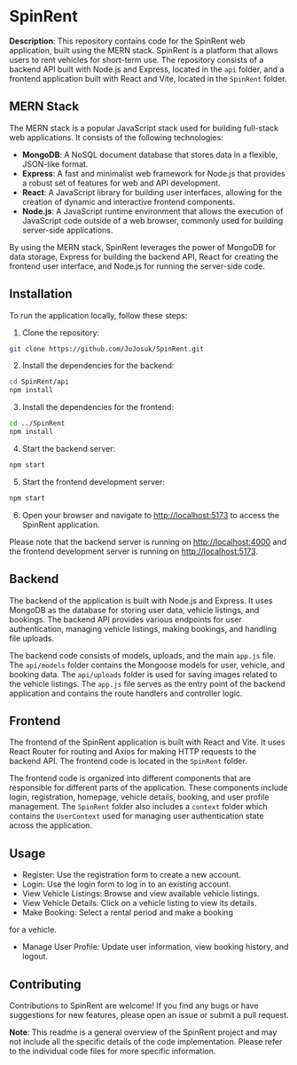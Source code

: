 # SpinRent

**Description**: This repository contains code for the SpinRent web application, built using the MERN stack. SpinRent is a platform that allows users to rent vehicles for short-term use. The repository consists of a backend API built with Node.js and Express, located in the `api` folder, and a frontend application built with React and Vite, located in the `SpinRent` folder.

## MERN Stack

The MERN stack is a popular JavaScript stack used for building full-stack web applications. It consists of the following technologies:

- **MongoDB**: A NoSQL document database that stores data in a flexible, JSON-like format.
- **Express**: A fast and minimalist web framework for Node.js that provides a robust set of features for web and API development.
- **React**: A JavaScript library for building user interfaces, allowing for the creation of dynamic and interactive frontend components.
- **Node.js**: A JavaScript runtime environment that allows the execution of JavaScript code outside of a web browser, commonly used for building server-side applications.

By using the MERN stack, SpinRent leverages the power of MongoDB for data storage, Express for building the backend API, React for creating the frontend user interface, and Node.js for running the server-side code.

## Installation

To run the application locally, follow these steps:

1. Clone the repository:

```bash
git clone https://github.com/JoJosuk/SpinRent.git
```

2. Install the dependencies for the backend:

```bash
cd SpinRent/api
npm install
```

3. Install the dependencies for the frontend:

```bash
cd ../SpinRent
npm install
```

4. Start the backend server:

```bash
npm start
```

5. Start the frontend development server:

```bash
npm start
```

6. Open your browser and navigate to [http://localhost:5173](http://localhost:5173) to access the SpinRent application.

Please note that the backend server is running on [http://localhost:4000](http://localhost:4000) and the frontend development server is running on [http://localhost:5173](http://localhost:5173).

## Backend

The backend of the application is built with Node.js and Express. It uses MongoDB as the database for storing user data, vehicle listings, and bookings. The backend API provides various endpoints for user authentication, managing vehicle listings, making bookings, and handling file uploads.

The backend code consists of models, uploads, and the main `app.js` file. The `api/models` folder contains the Mongoose models for user, vehicle, and booking data. The `api/uploads` folder is used for saving images related to the vehicle listings. The `app.js` file serves as the entry point of the backend application and contains the route handlers and controller logic.

## Frontend

The frontend of the SpinRent application is built with React and Vite. It uses React Router for routing and Axios for making HTTP requests to the backend API. The frontend code is located in the `SpinRent` folder.

The frontend code is organized into different components that are responsible for different parts of the application. These components include login, registration, homepage, vehicle details, booking, and user profile management. The `SpinRent` folder also includes a `context` folder which contains the `UserContext` used for managing user authentication state across the application.

## Usage

- Register: Use the registration form to create a new account.
- Login: Use the login form to log in to an existing account.
- View Vehicle Listings: Browse and view available vehicle listings.
- View Vehicle Details: Click on a vehicle listing to view its details.
- Make Booking: Select a rental period and make a booking

 for a vehicle.
- Manage User Profile: Update user information, view booking history, and logout.

## Contributing

Contributions to SpinRent are welcome! If you find any bugs or have suggestions for new features, please open an issue or submit a pull request.


**Note**: This readme is a general overview of the SpinRent project and may not include all the specific details of the code implementation. Please refer to the individual code files for more specific information.
